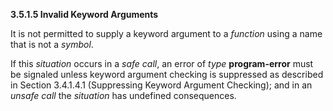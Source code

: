 **3.5.1.5 Invalid Keyword Arguments** 

It is not permitted to supply a keyword argument to a *function* using a name that is not a *symbol*. 

If this *situation* occurs in a *safe call*, an error of *type* **program-error** must be signaled unless keyword argument checking is suppressed as described in Section 3.4.1.4.1 (Suppressing Keyword Argument Checking); and in an *unsafe call* the *situation* has undefined consequences. 

